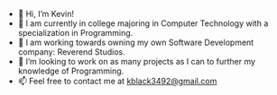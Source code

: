 - 👋 Hi, I’m Kevin!
- 👀 I am currently in college majoring in Computer Technology with a specialization in Programming.
- 🌱 I am working towards owning my own Software Development company: Reverend Studios.
- 💞️ I’m looking to work on as many projects as I can to further my knowledge of Programming.
- 📫 Feel free to contact me at kblack3492@gmail.com

<!---
TheReverend9/TheReverend9 is a ✨ special ✨ repository because its `README.md` (this file) appears on your GitHub profile.
You can click the Preview link to take a look at your changes.
--->

